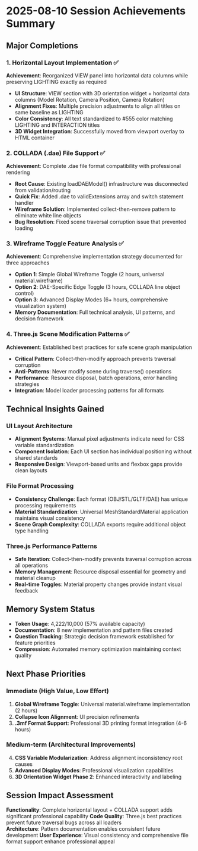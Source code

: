 # 2025-08-10 Session Achievements Summary

## Major Completions

### 1. Horizontal Layout Implementation ✅
**Achievement**: Reorganized VIEW panel into horizontal data columns while preserving LIGHTING exactly as required
- **UI Structure**: VIEW section with 3D orientation widget + horizontal data columns (Model Rotation, Camera Position, Camera Rotation)
- **Alignment Fixes**: Multiple precision adjustments to align all titles on same baseline as LIGHTING
- **Color Consistency**: All text standardized to #555 color matching LIGHTING and INTERACTION titles
- **3D Widget Integration**: Successfully moved from viewport overlay to HTML container

### 2. COLLADA (.dae) File Support ✅  
**Achievement**: Complete .dae file format compatibility with professional rendering
- **Root Cause**: Existing loadDAEModel() infrastructure was disconnected from validation/routing
- **Quick Fix**: Added .dae to validExtensions array and switch statement handler
- **Wireframe Solution**: Implemented collect-then-remove pattern to eliminate white line objects
- **Bug Resolution**: Fixed scene traversal corruption issue that prevented loading

### 3. Wireframe Toggle Feature Analysis ✅
**Achievement**: Comprehensive implementation strategy documented for three approaches
- **Option 1**: Simple Global Wireframe Toggle (2 hours, universal material.wireframe)
- **Option 2**: DAE-Specific Edge Toggle (3 hours, COLLADA line object control)  
- **Option 3**: Advanced Display Modes (6+ hours, comprehensive visualization system)
- **Memory Documentation**: Full technical analysis, UI patterns, and decision framework

### 4. Three.js Scene Modification Patterns ✅
**Achievement**: Established best practices for safe scene graph manipulation
- **Critical Pattern**: Collect-then-modify approach prevents traversal corruption
- **Anti-Patterns**: Never modify scene during traverse() operations
- **Performance**: Resource disposal, batch operations, error handling strategies
- **Integration**: Model loader processing patterns for all formats

## Technical Insights Gained

### UI Layout Architecture
- **Alignment Systems**: Manual pixel adjustments indicate need for CSS variable standardization
- **Component Isolation**: Each UI section has individual positioning without shared standards
- **Responsive Design**: Viewport-based units and flexbox gaps provide clean layouts

### File Format Processing
- **Consistency Challenge**: Each format (OBJ/STL/GLTF/DAE) has unique processing requirements
- **Material Standardization**: Universal MeshStandardMaterial application maintains visual consistency
- **Scene Graph Complexity**: COLLADA exports require additional object type handling

### Three.js Performance Patterns
- **Safe Iteration**: Collect-then-modify prevents traversal corruption across all operations
- **Memory Management**: Resource disposal essential for geometry and material cleanup
- **Real-time Toggles**: Material property changes provide instant visual feedback

## Memory System Status
- **Token Usage**: 4,222/10,000 (57% available capacity)
- **Documentation**: 8 new implementation and pattern files created
- **Question Tracking**: Strategic decision framework established for feature priorities
- **Compression**: Automated memory optimization maintaining context quality

## Next Phase Priorities

### Immediate (High Value, Low Effort)
1. **Global Wireframe Toggle**: Universal material.wireframe implementation (2 hours)
2. **Collapse Icon Alignment**: UI precision refinements
3. **.3mf Format Support**: Professional 3D printing format integration (4-6 hours)

### Medium-term (Architectural Improvements)  
4. **CSS Variable Modularization**: Address alignment inconsistency root causes
5. **Advanced Display Modes**: Professional visualization capabilities
6. **3D Orientation Widget Phase 2**: Enhanced interactivity and labeling

## Session Impact Assessment
**Functionality**: Complete horizontal layout + COLLADA support adds significant professional capability
**Code Quality**: Three.js best practices prevent future traversal bugs across all loaders  
**Architecture**: Pattern documentation enables consistent future development
**User Experience**: Visual consistency and comprehensive file format support enhance professional appeal